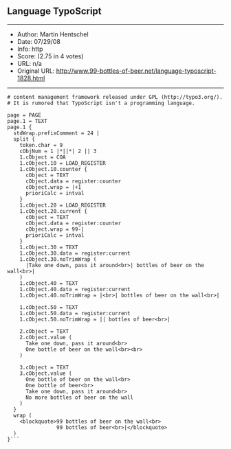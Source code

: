 
## Language TypoScript ##
---
- Author: Martin Hentschel
- Date: 07/29/08
- Info: http
- Score:  (2.75 in 4 votes)
- URL: n/a
- Original URL: http://www.99-bottles-of-beer.net/language-typoscript-1828.html
---

```# TypoScript is the configuration language of Typo3, a webbased
# content management framework released under GPL (http://typo3.org/).
# It is rumored that TypoScript isn't a programming language.

page = PAGE
page.1 = TEXT
page.1 {
  stdWrap.prefixComment = 24 |
  split {
    token.char = 9
    cObjNum = 1 |*||*| 2 || 3
    1.cObject = COA 
    1.cObject.10 = LOAD_REGISTER 
    1.cObject.10.counter {      
      cObject = TEXT
      cObject.data = register:counter
      cObject.wrap = |+1
      prioriCalc = intval
    }
    1.cObject.20 = LOAD_REGISTER
    1.cObject.20.current {      
      cObject = TEXT
      cObject.data = register:counter
      cObject.wrap = 99-|
      prioriCalc = intval
    }
    1.cObject.30 = TEXT
    1.cObject.30.data = register:current
    1.cObject.30.noTrimWrap (
      |Take one down, pass it around<br>| bottles of beer on the wall<br>|
    )
    1.cObject.40 = TEXT
    1.cObject.40.data = register:current
    1.cObject.40.noTrimWrap = |<br>| bottles of beer on the wall<br>|

    1.cObject.50 = TEXT
    1.cObject.50.data = register:current
    1.cObject.50.noTrimWrap = || bottles of beer<br>|
    
    2.cObject = TEXT
    2.cObject.value (
      Take one down, pass it around<br>
      One bottle of beer on the wall<br><br>
    )
    
    3.cObject = TEXT
    3.cObject.value (
      One bottle of beer on the wall<br>
      One bottle of beer<br>
      Take one down, pass it around<br>
      No more bottles of beer on the wall
    )
  }
  wrap (
    <blockquote>99 bottles of beer on the wall<br>
                99 bottles of beer<br>|</blockquote>
  )
}```